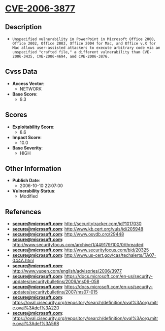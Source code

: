 
# [CVE-2006-3877](http://securitytracker.com/id?1017030)

## Description

- `Unspecified vulnerability in PowerPoint in Microsoft Office 2000, Office 2002, Office 2003, Office 2004 for Mac, and Office v.X for Mac allows user-assisted attackers to execute arbitrary code via an unspecified "crafted file," a different vulnerability than CVE-2006-3435, CVE-2006-4694, and CVE-2006-3876.`

## Cvss Data

- **Access Vector**:
  - NETWORK
- **Base Score**:
  - 9.3

## Scores

- **Exploitability Score**:
  - 8.6
- **Impact Score**:
  - 10.0
- **Base Severity**:
  - HIGH

## Other Information

- **Publish Date**:
  - 2006-10-10 22:07:00
- **Vulnerability Status**:
  - Modified

## References

- **secure@microsoft.com**: http://securitytracker.com/id?1017030
- **secure@microsoft.com**: http://www.kb.cert.org/vuls/id/205948
- **secure@microsoft.com**: http://www.osvdb.org/29448
- **secure@microsoft.com**: http://www.securityfocus.com/archive/1/449179/100/0/threaded
- **secure@microsoft.com**: http://www.securityfocus.com/bid/20325
- **secure@microsoft.com**: http://www.us-cert.gov/cas/techalerts/TA07-044A.html
- **secure@microsoft.com**: http://www.vupen.com/english/advisories/2006/3977
- **secure@microsoft.com**: https://docs.microsoft.com/en-us/security-updates/securitybulletins/2006/ms06-058
- **secure@microsoft.com**: https://docs.microsoft.com/en-us/security-updates/securitybulletins/2007/ms07-015
- **secure@microsoft.com**: https://oval.cisecurity.org/repository/search/definition/oval%3Aorg.mitre.oval%3Adef%3A220
- **secure@microsoft.com**: https://oval.cisecurity.org/repository/search/definition/oval%3Aorg.mitre.oval%3Adef%3A568
